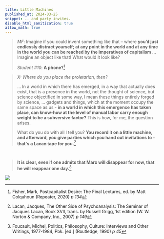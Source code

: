 ```yaml
---
title: Little Machines
published_at: 2024-03-25
snippet: .. and party invites.
disable_html_sanitization: true
allow_math: true
---
```


<canvas id="phone_cnv"></canvas>

> *MF*: Imagine if you could invent something like that – where **you’d just endlessly distract yourself; at any point in the world and at any time in the world you can be reached by the imperatives of capitalism** ... Imagine an object like that! What would it look like?
>
> *Student #10*: **A phone?**[^3]

[^3]: Fisher, Mark, Postcapitalist Desire: The Final Lectures, ed. by Matt Colquhoun (Repeater, 2020) *p 134*

<canvas id="tape_cnv"></canvas>

> *X: Where do you place the proletarian, then?*
>
>
>
> ... In a world in which there has emerged, in a way that actually does exist, that is a presence in the world, not the thought of science, but science objectified in some way, I mean these things entirely forged by science, ... gadgets and things, which at the moment occupy the same space as us - **in a world in which this emergence has taken place, can know-how at the level of manual labor carry enough weight to be a subversive factor?**  This is how, for me, the question arises.
>
>
>
> What do you do with all I tell you?  **You record it on a little machine, and afterward, you give parties which you hand out invitations to - that's a Lacan tape for you.**[^2]

[^2]: Lacan, Jacques, The Other Side of Psychoanalysis: The Seminar of Jacques Lacan, Book XVII, trans. by Russell Grigg, 1st edition (W. W. Norton & Company, Inc., 2007) *p 149* 

<canvas id="book_cnv"></canvas>

<br>


> **It is clear, even if one admits that Marx will disappear for now, that he will reappear one day.**[^1]

[^1]: Foucault, Michel, Politics, Philosophy, Culture: Interviews and Other Writings, 1977-1984, Pbk. [ed.] (Routledge, 1990) *p 45*


<img src="/240325/little_machines.png" style="background-color:transparent">


<script type="module">
   import { Glitcher } from "/scripts/glitcher.js"

   const quotes = document.getElementsByTagName (`blockquote`)
   for (const e of quotes) {
      e.style.color = `black`
      e.style.borderLeftColor = `black`
   }

   const footnotes = document.getElementsByClassName (`footnotes`)

   for (const f of footnotes) {
      f.style.color = `black`
      f.style.borderTopColor = `black`
   }

   const anchortext = document.getElementsByTagName (`a`)
   for (const a of anchortext) {
      a.style.color = `black`
   }

   const bg = document.body.style.backgroundColor

   const phone_cnv = document.getElementById (`phone_cnv`)
   const phone_ctx = phone_cnv.getContext (`2d`)

   const tape_cnv = document.getElementById (`tape_cnv`)
   const tape_ctx = tape_cnv.getContext (`2d`)

   const book_cnv = document.getElementById (`book_cnv`)
   const book_ctx = book_cnv.getContext (`2d`)

   const marx_path = `/240325/karl_marx.png`

   const book_glitcher = await Glitcher.instantiate (book_ctx, bg, 2, marx_path)
   const tape_glitcher = await Glitcher.instantiate (tape_ctx, bg, 4, marx_path)
   const phone_glitcher = await Glitcher.instantiate (phone_ctx, bg, 8, marx_path)

   const background = ctx => {
      ctx.fillStyle = document.body.style.backgroundColor
      ctx.fillRect (0, 0, ctx.canvas.width, ctx.canvas.height)
   }
   
   const phone = new Image ()
   phone.src = `/240325/phone.png`

   const tape = new Image ()
   tape.src = `/240325/cassette.png`

   const book = new Image ()
   book.src = `/240325/books.png`

   const draw_frame = () => {
      book_glitcher.draw ()
      book_ctx.drawImage (book, 0, 0, phone_cnv.width, phone_cnv.height)

      tape_glitcher.draw ()
      tape_ctx.drawImage (tape, 0, 0, phone_cnv.width, phone_cnv.height)

      phone_glitcher.draw ()
      phone_ctx.drawImage (phone, 0, 0, phone_cnv.width, phone_cnv.height)

      requestAnimationFrame (draw_frame)
   }
   draw_frame ()

</script>


